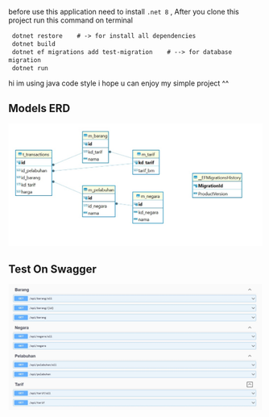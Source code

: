 ﻿before use this application need to install `.net 8` , After you clone this project run this command on terminal
```
 dotnet restore    # -> for install all dependencies
 dotnet build
 dotnet ef migrations add test-migration    # --> for database migration
 dotnet run
```

hi im using java code style i hope u can enjoy my simple project ^^

## Models ERD
![alt text](https://github.com/rizdaagisa/.net-management-pelabuhan/blob/master/Public/images/ERD.jpg?raw=true)

## Test On Swagger
![alt text](https://github.com/rizdaagisa/.net-management-pelabuhan/blob/master/Public/images/example.jpg?raw=true)